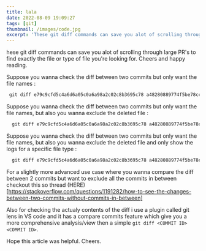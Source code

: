 ```yaml
---
title: lala
date: 2022-08-09 19:09:27
tags: [git]
thumbnail: /images/code.jpg
excerpt: 'These git diff commands can save you alot of scrolling through large PR's to find exactly the file or type of file you're looking for. Cheers and happy reading.'
---
```


hese git diff commands can save you alot of scrolling through large PR's to find exactly the file or type of file you're looking for. Cheers and happy reading.

Suppose you wanna check the diff between two commits but only want the file names :

```javascript
 git diff e79c9cfd5c4a6d6a05c0a6a98a2c02c8b3695c78 a48280889774f5be78cc2817c7c8d541b02a600e --name-only
```


Suppose you wanna check the diff between two commits but only want the file names, but also you wanna exclude the deleted file :

```javascript
  git diff e79c9cfd5c4a6d6a05c0a6a98a2c02c8b3695c78 a48280889774f5be78cc2817c7c8d541b02a600e --name-only --diff-filter=M
```

Suppose you wanna check the diff between two commits but only want the file names, but also you wanna exclude the deleted file and only show the logs for a specific file type :

```javascript
  git diff e79c9cfd5c4a6d6a05c0a6a98a2c02c8b3695c78 a48280889774f5be78cc2817c7c8d541b02a600e --name-only --diff-filter=M -- '*.js'
```

For a slightly more advanced use case where you wanna compare the diff between 2 commits but want to exclude all the commits in between checkout this so thread (HERE)[https://stackoverflow.com/questions/1191282/how-to-see-the-changes-between-two-commits-without-commits-in-between]

Also for checking the actualy contents of the diff i use a plugin called git lens in VS code and it has a compare commits feature which give you a more comprehensive analysis/view then a simple `git diff <COMMIT ID> <COMMIT ID>`.

Hope this article was helpful. Cheers.

